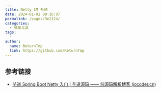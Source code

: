 ```yaml
---
title: Netty IM 系统
date: 2024-01-02 09:16:07
permalink: /pages/3e2124/
categories:
  - 框架工具
tags:
  - 
author: 
  name: ReturnTmp
  link: https://github.com/ReturnTmp
---
```





## 参考链接

- [芋道 Spring Boot Netty 入门 | 芋道源码 —— 纯源码解析博客 (iocoder.cn)](https://www.iocoder.cn/Spring-Boot/Netty/?github)


